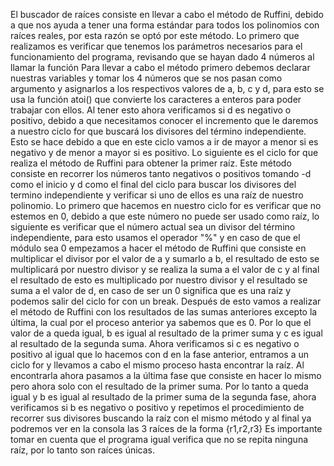 El buscador de raíces consiste en llevar a cabo el método de Ruffini, debido a que nos ayuda a tener una forma estándar para todos los polinomios con raíces reales, por esta razón se optó por este método.
Lo primero que realizamos es verificar que tenemos los parámetros necesarios para el funcionamiento del programa, revisando que se hayan dado 4 números al llamar la función
Para llevar a cabo el método primero debemos declarar nuestras variables y tomar los 4 números que se nos pasan como argumento y asignarlos a los respectivos valores de a, b, c y d, para esto se usa la función atoi() que convierte los caracteres a enteros para poder trabajar con ellos. Al tener esto ahora verificamos si d es negativo o positivo, debido a que necesitamos conocer el incremento que le daremos a nuestro ciclo for que buscará los divisores del término independiente. Esto se hace debido a que en este ciclo vamos a ir de mayor a menor si es negativo y de menor a mayor si es positivo.
Lo siguiente es el ciclo for que realiza el método de Ruffini para obtener la primer raíz. Este método consiste en recorrer los números tanto negativos o positivos tomando -d como el inicio y d como el final del ciclo para buscar los divisores del termino independiente y verificar si uno de ellos es una raíz de nuestro polinomio. Lo primero que hacemos en nuestro ciclo for es verificar que no estemos en 0, debido a que este número no puede ser usado como raíz, lo siguiente es verificar que el número actual sea un divisor del término independiente, para esto usamos el operador "%" y en caso de que el módulo sea 0 empezamos a hacer el método de Ruffini que consiste en multiplicar el divisor por el valor de a y sumarlo a b, el resultado de esto se multiplicará por nuestro divisor y se realiza la suma a el valor de c y al final el resultado de esto es multiplicado por nuestro divisor y el resultado se suma a el valor de d, en caso de ser un 0 significa que es una raíz y podemos salir del ciclo for con un break. Después de esto vamos a realizar el método de Ruffini con los resultados de las sumas anteriores excepto la última, la cual por el proceso anterior ya sabemos que es 0. Por lo que el valor de a queda igual, b es igual al resultado de la primer suma y c es igual al resultado de la segunda suma. Ahora verificamos si c es negativo o positivo al igual que lo hacemos con d en la fase anterior, entramos a un ciclo for y llevamos a cabo el mismo proceso hasta encontrar la raíz. Al encontrarla ahora pasamos a la última fase que consiste en hacer lo mismo pero ahora solo con el resultado de la primer suma. Por lo tanto a queda igual y b es igual al resultado de la primer suma de la segunda fase, ahora verificamos si b es negativo o positivo y repetimos el procedimiento de recorrer sus divisores buscando la raíz con el mismo método y al final ya podremos ver en la consola las 3 raíces de la forma {r1,r2,r3}
Es importante tomar en cuenta que el programa igual verifica que no se repita ninguna raíz, por lo tanto son raíces únicas.